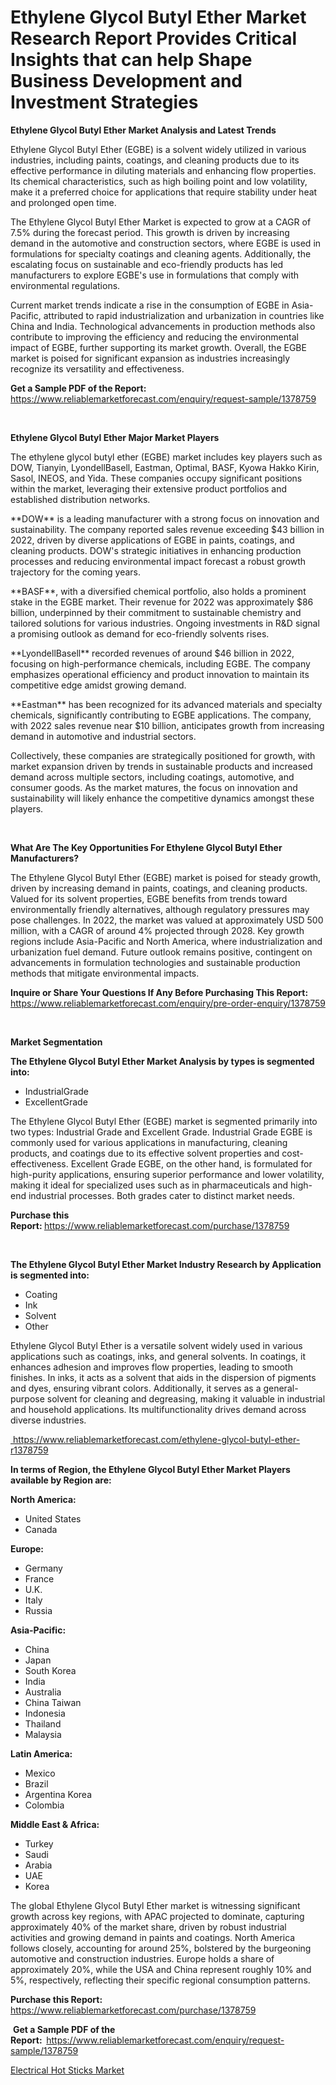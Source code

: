 <p><h1>Ethylene Glycol Butyl Ether Market Research Report Provides Critical Insights that can help Shape Business Development and Investment Strategies</h1></p><p><strong>Ethylene Glycol Butyl Ether Market Analysis and Latest Trends</strong></p>
<p><p>Ethylene Glycol Butyl Ether (EGBE) is a solvent widely utilized in various industries, including paints, coatings, and cleaning products due to its effective performance in diluting materials and enhancing flow properties. Its chemical characteristics, such as high boiling point and low volatility, make it a preferred choice for applications that require stability under heat and prolonged open time.</p><p>The Ethylene Glycol Butyl Ether Market is expected to grow at a CAGR of 7.5% during the forecast period. This growth is driven by increasing demand in the automotive and construction sectors, where EGBE is used in formulations for specialty coatings and cleaning agents. Additionally, the escalating focus on sustainable and eco-friendly products has led manufacturers to explore EGBE's use in formulations that comply with environmental regulations. </p><p>Current market trends indicate a rise in the consumption of EGBE in Asia-Pacific, attributed to rapid industrialization and urbanization in countries like China and India. Technological advancements in production methods also contribute to improving the efficiency and reducing the environmental impact of EGBE, further supporting its market growth. Overall, the EGBE market is poised for significant expansion as industries increasingly recognize its versatility and effectiveness.</p></p>
<p><strong>Get a Sample PDF of the Report:&nbsp;</strong> <a href="https://www.reliablemarketforecast.com/enquiry/request-sample/1378759?utm_campaign=3307&utm_medium=2&utm_source=Github&utm_content=ia&utm_term=31032025&utm_id=ethylene-glycol-butyl-ether">https://www.reliablemarketforecast.com/enquiry/request-sample/1378759</a></p>
<p>&nbsp;</p>
<p><strong>Ethylene Glycol Butyl Ether Major Market Players</strong></p>
<p><p>The ethylene glycol butyl ether (EGBE) market includes key players such as DOW, Tianyin, LyondellBasell, Eastman, Optimal, BASF, Kyowa Hakko Kirin, Sasol, INEOS, and Yida. These companies occupy significant positions within the market, leveraging their extensive product portfolios and established distribution networks.</p><p>**DOW** is a leading manufacturer with a strong focus on innovation and sustainability. The company reported sales revenue exceeding $43 billion in 2022, driven by diverse applications of EGBE in paints, coatings, and cleaning products. DOW's strategic initiatives in enhancing production processes and reducing environmental impact forecast a robust growth trajectory for the coming years.</p><p>**BASF**, with a diversified chemical portfolio, also holds a prominent stake in the EGBE market. Their revenue for 2022 was approximately $86 billion, underpinned by their commitment to sustainable chemistry and tailored solutions for various industries. Ongoing investments in R&D signal a promising outlook as demand for eco-friendly solvents rises.</p><p>**LyondellBasell** recorded revenues of around $46 billion in 2022, focusing on high-performance chemicals, including EGBE. The company emphasizes operational efficiency and product innovation to maintain its competitive edge amidst growing demand.</p><p>**Eastman** has been recognized for its advanced materials and specialty chemicals, significantly contributing to EGBE applications. The company, with 2022 sales revenue near $10 billion, anticipates growth from increasing demand in automotive and industrial sectors.</p><p>Collectively, these companies are strategically positioned for growth, with market expansion driven by trends in sustainable products and increased demand across multiple sectors, including coatings, automotive, and consumer goods. As the market matures, the focus on innovation and sustainability will likely enhance the competitive dynamics amongst these players.</p></p>
<p>&nbsp;</p>
<p><strong>What Are The Key Opportunities For Ethylene Glycol Butyl Ether Manufacturers?</strong></p>
<p><p>The Ethylene Glycol Butyl Ether (EGBE) market is poised for steady growth, driven by increasing demand in paints, coatings, and cleaning products. Valued for its solvent properties, EGBE benefits from trends toward environmentally friendly alternatives, although regulatory pressures may pose challenges. In 2022, the market was valued at approximately USD 500 million, with a CAGR of around 4% projected through 2028. Key growth regions include Asia-Pacific and North America, where industrialization and urbanization fuel demand. Future outlook remains positive, contingent on advancements in formulation technologies and sustainable production methods that mitigate environmental impacts.</p></p>
<p><strong>Inquire or Share Your Questions If Any Before Purchasing This Report:</strong> <a href="https://www.reliablemarketforecast.com/enquiry/pre-order-enquiry/1378759?utm_campaign=3307&utm_medium=2&utm_source=Github&utm_content=ia&utm_term=31032025&utm_id=ethylene-glycol-butyl-ether">https://www.reliablemarketforecast.com/enquiry/pre-order-enquiry/1378759</a></p>
<p>&nbsp;</p>
<p><strong>Market Segmentation</strong></p>
<p><strong>The Ethylene Glycol Butyl Ether Market Analysis by types is segmented into:</strong></p>
<p><ul><li>IndustrialGrade</li><li>ExcellentGrade</li></ul></p>
<p><p>The Ethylene Glycol Butyl Ether (EGBE) market is segmented primarily into two types: Industrial Grade and Excellent Grade. Industrial Grade EGBE is commonly used for various applications in manufacturing, cleaning products, and coatings due to its effective solvent properties and cost-effectiveness. Excellent Grade EGBE, on the other hand, is formulated for high-purity applications, ensuring superior performance and lower volatility, making it ideal for specialized uses such as in pharmaceuticals and high-end industrial processes. Both grades cater to distinct market needs.</p></p>
<p><strong>Purchase this Report:&nbsp;</strong><a href="https://www.reliablemarketforecast.com/purchase/1378759?utm_campaign=3307&utm_medium=2&utm_source=Github&utm_content=ia&utm_term=31032025&utm_id=ethylene-glycol-butyl-ether">https://www.reliablemarketforecast.com/purchase/1378759</a></p>
<p>&nbsp;</p>
<p><strong>The Ethylene Glycol Butyl Ether Market Industry Research by Application is segmented into:</strong></p>
<p><ul><li>Coating</li><li>Ink</li><li>Solvent</li><li>Other</li></ul></p>
<p><p>Ethylene Glycol Butyl Ether is a versatile solvent widely used in various applications such as coatings, inks, and general solvents. In coatings, it enhances adhesion and improves flow properties, leading to smooth finishes. In inks, it acts as a solvent that aids in the dispersion of pigments and dyes, ensuring vibrant colors. Additionally, it serves as a general-purpose solvent for cleaning and degreasing, making it valuable in industrial and household applications. Its multifunctionality drives demand across diverse industries.</p></p>
<p><a href="https://www.reliablemarketforecast.com/ethylene-glycol-butyl-ether-r1378759?utm_campaign=3307&utm_medium=2&utm_source=Github&utm_content=ia&utm_term=31032025&utm_id=ethylene-glycol-butyl-ether">&nbsp;https://www.reliablemarketforecast.com/ethylene-glycol-butyl-ether-r1378759</a></p>
<p><strong>In terms of Region, the Ethylene Glycol Butyl Ether Market Players available by Region are:</strong></p>
<p>
    <p> <strong> North America: </strong>
        <ul>
            <li>United States</li>
            <li>Canada</li>
        </ul>
        </p> 
    <p> <strong> Europe: </strong>
        <ul>
            <li>Germany</li>
            <li>France</li>
            <li>U.K.</li>
            <li>Italy</li>
            <li>Russia</li>
        </ul>
        </p> 
    <p> <strong> Asia-Pacific: </strong>
        <ul>
            <li>China</li>
            <li>Japan</li>
            <li>South Korea</li>
            <li>India</li>
            <li>Australia</li>
            <li>China Taiwan</li>
            <li>Indonesia</li>
            <li>Thailand</li>
            <li>Malaysia</li>
        </ul>
        </p> 
    <p> <strong> Latin America: </strong>
        <ul>
            <li>Mexico</li>
            <li>Brazil</li>
            <li>Argentina Korea</li>
            <li>Colombia</li>
        </ul>
        </p> 
    <p> <strong> Middle East & Africa: </strong>
        <ul>
            <li>Turkey</li>
            <li>Saudi</li>
            <li>Arabia</li>
            <li>UAE</li>
            <li>Korea</li>
        </ul>
    </p>
    </p>
<p><p>The global Ethylene Glycol Butyl Ether market is witnessing significant growth across key regions, with APAC projected to dominate, capturing approximately 40% of the market share, driven by robust industrial activities and growing demand in paints and coatings. North America follows closely, accounting for around 25%, bolstered by the burgeoning automotive and construction industries. Europe holds a share of approximately 20%, while the USA and China represent roughly 10% and 5%, respectively, reflecting their specific regional consumption patterns.</p></p>
<p><strong>Purchase this Report: </strong><a href="https://www.reliablemarketforecast.com/purchase/1378759?utm_campaign=3307&utm_medium=2&utm_source=Github&utm_content=ia&utm_term=31032025&utm_id=ethylene-glycol-butyl-ether">https://www.reliablemarketforecast.com/purchase/1378759</a></p>
<p>&nbsp;<strong>Get a Sample PDF of the Report:&nbsp;&nbsp;</strong><a href="https://www.reliablemarketforecast.com/enquiry/request-sample/1378759?utm_campaign=3307&utm_medium=2&utm_source=Github&utm_content=ia&utm_term=31032025&utm_id=ethylene-glycol-butyl-ether">https://www.reliablemarketforecast.com/enquiry/request-sample/1378759</a></p>
<p><strong></strong></p>
<p><p><a href="https://github.com/herakterroem/Market-Research-Report-List-1/blob/main/electrical-hot-sticks-market.md?utm_campaign=3307&utm_medium=2&utm_source=Github&utm_content=ia&utm_term=31032025&utm_id=ethylene-glycol-butyl-ether">Electrical Hot Sticks Market</a></p></p>